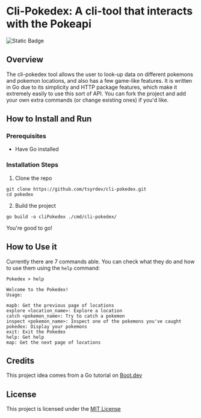 # Cli-Pokedex: A cli-tool that interacts with the Pokeapi
![Static Badge](https://img.shields.io/badge/License-MIT-red.svg)
## Overview

The cli-pokedex tool allows the user to look-up data on different pokemons and pokemon locations, and also has a few game-like features. 
It is written in Go due to its simplicity and HTTP package features, which make it extremely easily to use this sort of API. 
You can fork the project and add your own extra commands (or change existing ones) if you'd like. 

## How to Install and Run 

### Prerequisites
- Have Go installed 
### Installation Steps
1. Clone the repo
```
git clone https://github.com/tsyrdev/cli-pokedex.git
cd pokedex
```
2. Build the project 
```
go build -o cliPokedex ./cmd/cli-pokedex/
```

You're good to go! 

## How to Use it 

Currently there are 7 commands able. 
You can check what they do and how to use them using the `help` command: 
```
Pokedex > help

Welcome to the Pokedex!
Usage:

mapb: Get the previous page of locations
explore <location_name>: Explore a location
catch <pokemon_name>: Try to catch a pokemon
inspect <pokemon_name>: Inspect one of the pokemons you've caught
pokedex: Display your pokemons
exit: Exit the Pokedex
help: Get help
map: Get the next page of locations
```

## Credits 

This project idea comes from a Go tutorial on [Boot.dev](https://www.boot.dev/tracks/backend)

## License 

This project is licensed under the [MIT License](LICENSE)
